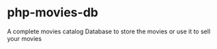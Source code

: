# php-movies-db
A complete movies catalog Database to store the movies or use it to sell your movies
